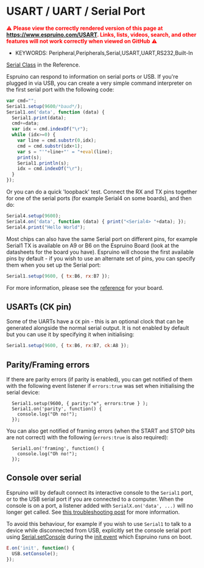 <!--- Copyright (c) 2013 Gordon Williams, Pur3 Ltd. See the file LICENSE for copying permission. -->
USART / UART / Serial Port
=======================

<span style="color:red">:warning: **Please view the correctly rendered version of this page at https://www.espruino.com/USART. Links, lists, videos, search, and other features will not work correctly when viewed on GitHub** :warning:</span>

* KEYWORDS: Peripheral,Peripherals,Serial,USART,UART,RS232,Built-In

[Serial Class](/Reference#Serial) in the Reference.

Espruino can respond to information on serial ports or USB. If you're plugged in via USB, you can create a very simple command interpreter on the first serial port with the following code:

```JavaScript
var cmd="";
Serial1.setup(9600/*baud*/);
Serial1.on('data', function (data) {
  Serial1.print(data);
  cmd+=data;
  var idx = cmd.indexOf("\r");
  while (idx>=0) {
    var line = cmd.substr(0,idx);
    cmd = cmd.substr(idx+1);
    var s = "'"+line+"' = "+eval(line);
    print(s);
    Serial1.println(s);
    idx = cmd.indexOf("\r");
  }
});
```

Or you can do a quick 'loopback' test. Connect the RX and TX pins together for one of the serial ports (for example Serial4 on some boards), and then do:

```JavaScript
Serial4.setup(9600);
Serial4.on('data', function (data) { print("<Serial4> "+data); });
Serial4.print("Hello World");
```

Most chips can also have the same Serial port on different pins, for example Serial1 TX is available on A9 or B6 on the Espruino Board (look at the datasheets for the board you have). Espruino will choose the first available pins by default - if you wish to use an alternate set of pins, you can specify them when you set up the Serial port:

```JavaScript
Serial1.setup(9600, { tx:B6, rx:B7 });
```

For more information, please see the [reference](/Reference) for your board.

USARTs (CK pin)
---------------

Some of the UARTs have a `CK` pin - this is an optional clock that can be generated alongside the normal serial output. It is not enabled by default but you can use it by specifying it when initialising:

```JavaScript
Serial1.setup(9600, { tx:B6, rx:B7, ck:A8 });
```

Parity/Framing errors
---------------------

If there are parity errors (if parity is enabled), you can get notified of them with the
following event listener if `errors:true` was set when initialising the serial device:

```
  Serial1.setup(9600, { parity:"e", errors:true } );
  Serial1.on('parity', function() {
    console.log("Oh no!");
  });
```

You can also get notified of framing errors (when the START and STOP bits are not correct)
with the following (`errors:true` is also required):

```
  Serial1.on('framing', function() {
    console.log("Oh no!");
  });
```

<a name="ConsoleSerial"></a>Console over serial
-------------------

Espruino will by default connect its interactive console to the `Serial1` port, or to the USB serial port if you are connected to a computer. When the console is on a port, a listener added with `SerialX.on('data', ...)` will no longer get called. See [this troubleshooting post](/Troubleshooting#console) for more information.

To avoid this behaviour, for example if you wish to use `Serial1` to talk to a device while disconnected from USB, explicitly set the console serial port using  [Serial.setConsole](/Reference#l_Serial_setConsole) during the [init event](Reference#l_E_init) which Espruino runs on boot.

```JavaScript
E.on('init', function() {
  USB.setConsole();
});
```
